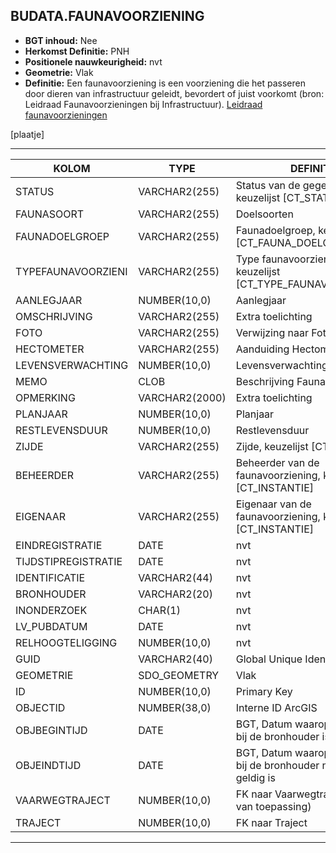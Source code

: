 ## BUDATA.FAUNAVOORZIENING


* __BGT inhoud:__ Nee
* __Herkomst Definitie:__ PNH
* __Positionele nauwkeurigheid:__ nvt
* __Geometrie:__ Vlak
* __Definitie:__ Een faunavoorziening is een voorziening die het passeren door dieren van infrastructuur geleidt, bevordert of juist voorkomt (bron: Leidraad Faunavoorzieningen bij Infrastructuur).
[Leidraad faunavoorzieningen](http://www.mjpo.nl/publicaties/leidraad_faunavoorzieningen_bij_infrastructuur/?page=leidraad)

[plaatje]

***

|KOLOM                           	|TYPE          	|DEFINITIE|
|------                          	|----          	|-----    |
|STATUS                          	|VARCHAR2(255) 	|Status van de gegevens, keuzelijst [CT_STATUS]|
|FAUNASOORT                      	|VARCHAR2(255) 	|Doelsoorten|
|FAUNADOELGROEP                  	|VARCHAR2(255) 	|Faunadoelgroep, keuzelijst [CT_FAUNA_DOELGROEP]|
|TYPEFAUNAVOORZIENI              	|VARCHAR2(255) 	|Type faunavoorziening, keuzelijst [CT_TYPE_FAUNAVOORZIENING]|
|AANLEGJAAR                      	|NUMBER(10,0)  	|Aanlegjaar|
|OMSCHRIJVING                    	|VARCHAR2(255) 	|Extra toelichting|
|FOTO                            	|VARCHAR2(255) 	|Verwijzing naar Foto|
|HECTOMETER                      	|VARCHAR2(255)  |Aanduiding Hectometrering|
|LEVENSVERWACHTING               	|NUMBER(10,0)  	|Levensverwachting|
|MEMO                            	|CLOB          	|Beschrijving Faunavoorziening|
|OPMERKING                       	|VARCHAR2(2000)	|Extra toelichting|
|PLANJAAR                        	|NUMBER(10,0)  	|Planjaar|
|RESTLEVENSDUUR                  	|NUMBER(10,0)  	|Restlevensduur|
|ZIJDE                           	|VARCHAR2(255) 	|Zijde, keuzelijst [CT_ZIJDE]|
|BEHEERDER                       	|VARCHAR2(255) 	|Beheerder van de faunavoorziening, keuzelijst [CT_INSTANTIE]|
|EIGENAAR                        	|VARCHAR2(255) 	|Eigenaar van de faunavoorziening, keuzelijst [CT_INSTANTIE]|
|EINDREGISTRATIE                 	|DATE          	|nvt|
|TIJDSTIPREGISTRATIE             	|DATE          	|nvt|
|IDENTIFICATIE                   	|VARCHAR2(44)  	|nvt|
|BRONHOUDER                      	|VARCHAR2(20)  	|nvt|
|INONDERZOEK                     	|CHAR(1)       	|nvt|
|LV_PUBDATUM                     	|DATE          	|nvt|
|RELHOOGTELIGGING                	|NUMBER(10,0)  	|nvt|
|GUID                            	|VARCHAR2(40)  	|Global Unique Identifier|
|GEOMETRIE                       	|SDO_GEOMETRY  	|Vlak|
|ID                              	|NUMBER(10,0)  	|Primary Key|
|OBJECTID                        	|NUMBER(38,0)   |Interne ID ArcGIS|
|OBJBEGINTIJD                    	|DATE          	|BGT, Datum waarop het object bij de bronhouder is ontstaan|
|OBJEINDTIJD                     	|DATE          	|BGT, Datum waarop het object bij de bronhouder niet meer geldig is|
|VAARWEGTRAJECT                  	|NUMBER(10,0)  	|FK naar Vaarwegtraject (indien van toepassing)|
|TRAJECT                         	|NUMBER(10,0)  	|FK naar Traject|


***